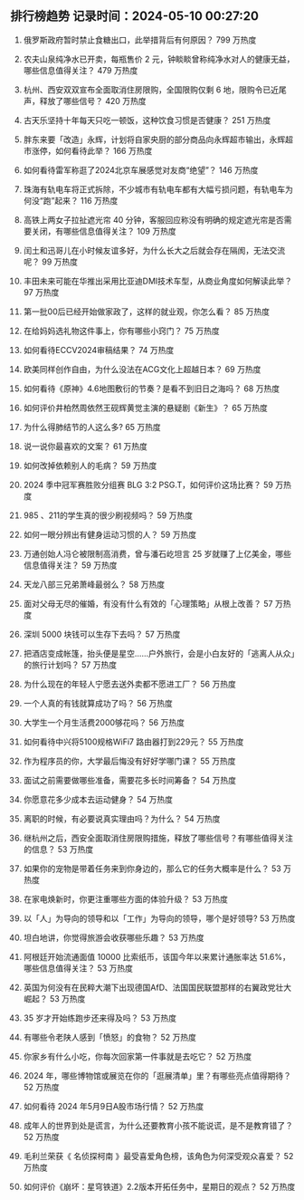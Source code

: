 
## 排行榜趋势 记录时间：2024-05-10 00:27:20
  
  1. 俄罗斯政府暂时禁止食糖出口，此举措背后有何原因？ 799 万热度
    
  2. 农夫山泉纯净水已开卖，每瓶售价 2 元，钟睒睒曾称纯净水对人的健康无益，哪些信息值得关注？ 479 万热度
    
  3. 杭州、西安双双宣布全面取消住房限购，全国限购仅剩 6 地，限购令已近尾声，释放了哪些信号？ 420 万热度
    
  4. 古天乐坚持十年每天只吃一顿饭，这种饮食习惯是否健康？ 251 万热度
    
  5. 胖东来要「改造」永辉，计划将自家央厨的部分商品向永辉超市输出，永辉超市涨停，如何看待此举？ 166 万热度
    
  6. 如何看待雷军称逛了2024北京车展感觉对友商“绝望”？ 146 万热度
    
  7. 珠海有轨电车将正式拆除，不少城市有轨电车都有大幅亏损问题，有轨电车为何没“跑”起来？ 116 万热度
    
  8. 高铁上两女子拉扯遮光帘 40 分钟，客服回应称没有明确的规定遮光帘是否需要关闭，有哪些信息值得关注？ 109 万热度
    
  9. 闰土和迅哥儿在小时候友谊多好，为什么长大之后就会存在隔阂，无法交流呢？ 99 万热度
    
  10. 丰田未来可能在华推出采用比亚迪DMI技术车型，从商业角度如何解读此举？ 97 万热度
    
  11. 第一批00后已经开始做家政了，这样的就业观，你怎么看？ 85 万热度
    
  12. 在给妈妈选礼物这件事上，你有哪些小窍门？ 75 万热度
    
  13. 如何看待ECCV2024审稿结果？ 74 万热度
    
  14. 欧美同样创作自由，为什么没法在ACG文化上超越日本？ 69 万热度
    
  15. 如何看待《原神》4.6地图敷衍的节奏？是看不到旧日之海吗？ 68 万热度
    
  16. 如何评价井柏然周依然王砚辉黄觉主演的悬疑剧《新生》？ 65 万热度
    
  17. 为什么得肺结节的人这么多? 65 万热度
    
  18. 说一说你最喜欢的文案？ 61 万热度
    
  19. 如何改掉依赖别人的毛病？ 59 万热度
    
  20. 2024 季中冠军赛胜败分组赛 BLG 3:2 PSG.T，如何评价这场比赛？ 59 万热度
    
  21. 985 、211的学生真的很少刷视频吗？ 59 万热度
    
  22. 如何一眼分辨出有健身运动习惯的人？ 59 万热度
    
  23. 万通创始人冯仑被限制高消费，曾与潘石屹坦言 25 岁就赚了上亿美金，哪些信息值得关注？ 59 万热度
    
  24. 天龙八部三兄弟萧峰最弱么？ 58 万热度
    
  25. 面对父母无尽的催婚，有没有什么有效的「心理策略」从根上改善？ 57 万热度
    
  26. 深圳 5000 块钱可以生存下去吗？ 57 万热度
    
  27. 把酒店变成帐篷，抬头便是星空……户外旅行，会是小白友好的「逃离人从众」的旅行计划吗？ 57 万热度
    
  28. 为什么现在的年轻人宁愿去送外卖都不愿进工厂？ 56 万热度
    
  29. 一个人真的有钱就算成功了吗？ 56 万热度
    
  30. 大学生一个月生活费2000够花吗？ 56 万热度
    
  31. 如何看待中兴将5100规格WiFi7 路由器打到229元？ 55 万热度
    
  32. 作为程序员的你，大学最后悔没有好好学哪门课？ 55 万热度
    
  33. 面试之前需要做哪些准备，需要花多长时间筹备？ 54 万热度
    
  34. 你愿意花多少成本去运动健身？ 54 万热度
    
  35. 离职的时候，有必要说真实理由吗？为什么？ 54 万热度
    
  36. 继杭州之后，西安全面取消住房限购措施，释放了哪些信号？有哪些值得关注的信息？ 53 万热度
    
  37. 如果你的宠物是带着任务来到你身边的，那么它的任务大概率是什么？ 53 万热度
    
  38. 在家电焕新时，你更注重哪些方面的体验升级？ 53 万热度
    
  39. 以「人」为导向的领导和以「工作」为导向的领导，哪个是好领导? 53 万热度
    
  40. 坦白地讲，你觉得旅游会收获哪些乐趣？ 53 万热度
    
  41. 阿根廷开始流通面值 10000 比索纸币，该国今年以来累计通胀率达 51.6%，哪些信息值得关注？ 53 万热度
    
  42. 英国为何没有在民粹大潮下出现德国AfD、法国国民联盟那样的右翼政党壮大崛起？ 53 万热度
    
  43. 35 岁才开始练跑步还来得及吗？ 53 万热度
    
  44. 有哪些令老陕人感到「愤怒」的食物？ 52 万热度
    
  45. 你家乡有什么小吃，你每次回家第一件事就是去吃它？ 52 万热度
    
  46. 2024 年，哪些博物馆或展览在你的「逛展清单」里？有哪些亮点值得期待？ 52 万热度
    
  47. 如何看待 2024 年5月9日A股市场行情？ 52 万热度
    
  48. 成年人的世界到处是谎言，为什么还要教育小孩不能说谎，是不是教育错了？ 52 万热度
    
  49. 毛利兰荣获《 名侦探柯南 》最受喜爱角色榜，该角色为何深受观众喜爱？ 52 万热度
    
  50. 如何评价《崩坏：星穹铁道》2.2版本开拓任务中，星期日的观点？ 52 万热度
    